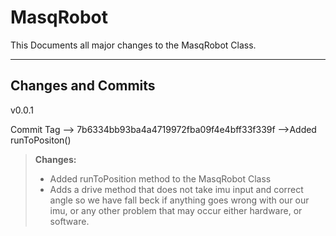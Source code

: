 MasqRobot
===================


This Documents all major changes to the MasqRobot Class.

----------


Changes and Commits
-------------

v0.0.1


Commit Tag --> 7b6334bb93ba4a4719972fba09f4e4bff33f339f -->Added runToPositon()

> **Changes:**
> - Added runToPosition method to the MasqRobot Class
> - Adds a drive method that does not take imu input and correct angle so we have fall beck if anything goes wrong with our our imu, or any other problem that may occur either hardware, or software.

